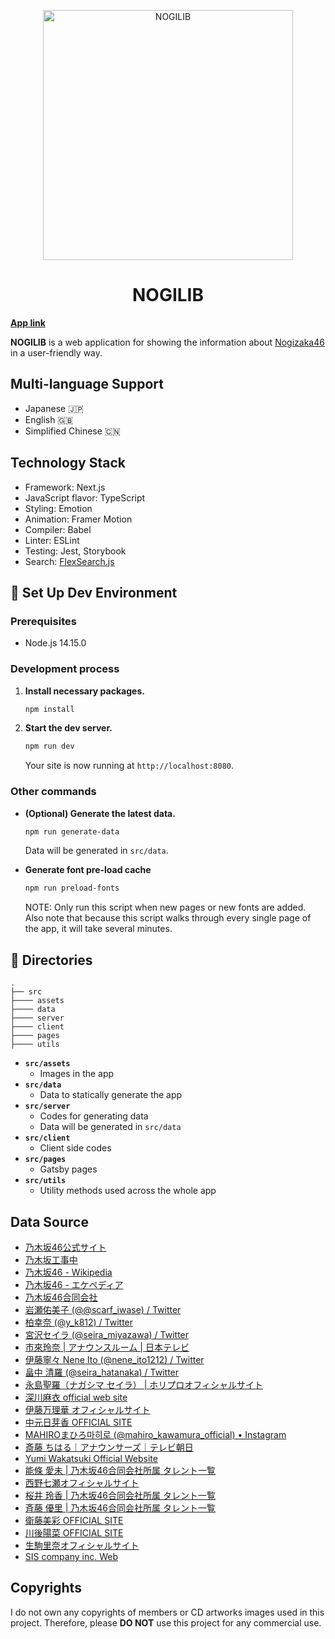 <p align="center">
  <a href="https://nogilib.com">
    <img alt="NOGILIB" src="https://raw.githubusercontent.com/shawnrivers/nogilib/main/public/images/design/preview.jpg" width="400" />
  </a>
</p>
<h1 align="center">
  NOGILIB
</h1>

**[App link](https://nogilib.com)**

**NOGILIB** is a web application for showing the information about [Nogizaka46](http://www.nogizaka46.com/) in a user-friendly way.

## Multi-language Support

- Japanese 🇯🇵
- English 🇬🇧
- Simplified Chinese 🇨🇳

## Technology Stack

- Framework: Next.js
- JavaScript flavor: TypeScript
- Styling: Emotion
- Animation: Framer Motion
- Compiler: Babel
- Linter: ESLint
- Testing: Jest, Storybook
- Search: [FlexSearch.js](https://github.com/nextapps-de/flexsearch)

## 🚀 Set Up Dev Environment

### Prerequisites

- Node.js 14.15.0

### Development process

1. **Install necessary packages.**

    ```sh
    npm install
    ```

2. **Start the dev server.**

    ```sh
    npm run dev
    ```

    Your site is now running at `http://localhost:8080`.

### Other commands

- **(Optional) Generate the latest data.**

    ```sh
    npm run generate-data
    ```

    Data will be generated in `src/data`.

- **Generate font pre-load cache**

    ```sh
    npm run preload-fonts
    ```

    NOTE: Only run this script when new pages or new fonts are added. Also note that because this script walks through every single page of the app, it will take several minutes.

## 🧐 Directories

    .
    ├── src
    ├──── assets
    ├──── data
    ├──── server
    ├──── client
    ├──── pages
    ├──── utils

- **`src/assets`**
  - Images in the app
- **`src/data`**
  - Data to statically generate the app
- **`src/server`**
  - Codes for generating data
  - Data will be generated in `src/data`
- **`src/client`**
  - Client side codes
- **`src/pages`**
  - Gatsby pages
- **`src/utils`**
  - Utility methods used across the whole app

## Data Source

- [乃木坂46公式サイト](https://www.nogizaka46.com/)
- [乃木坂工事中](https://tv-aichi.co.jp/nogi-kou/)
- [乃木坂46 - Wikipedia](https://ja.wikipedia.org/wiki/乃木坂46)
- [乃木坂46 - エケペディア](https://48pedia.org/乃木坂46)
- [乃木坂46合同会社](https://n46llc.com/)
- [岩瀬佑美子 (@@scarf_iwase) / Twitter](https://twitter.com/scarf_iwase/)
- [柏幸奈 (@y_k812) / Twitter](https://twitter.com/y_k812/)
- [宮沢セイラ (@seira_miyazawa) / Twitter](https://twitter.com/seira_miyazawa/)
- [市來玲奈 | アナウンスルーム | 日本テレビ](http://www.ntv.co.jp/announcer/profile/r_ichiki.html)
- [伊藤寧々 Nene Ito (@nene_ito1212) / Twitter](https://twitter.com/nene_ito1212)
- [畠中 清羅 (@seira_hatanaka) / Twitter](https://twitter.com/seira_hatanaka)
- [永島聖羅（ナガシマ セイラ） | ホリプロオフィシャルサイト](https://www.horipro.co.jp/nagashimaseira/)
- [深川麻衣 official web site](https://fukagawamai.com/)
- [伊藤万理華 オフィシャルサイト](https://itomarika.com/)
- [中元日芽香 OFFICIAL SITE](https://nakamotohimeka.com/)
- [MAHIROまひろ마히로 (@mahiro_kawamura_official) • Instagram](https://www.instagram.com/mahiro_kawamura_official/)
- [斎藤 ちはる｜アナウンサーズ｜テレビ朝日](https://www.tv-asahi.co.jp/announcer/personal/women/saito/)
- [Yumi Wakatsuki Official Website](https://yumiwakatsuki.com/)
- [能條 愛未 | 乃木坂46合同会社所属 タレント一覧](https://n46llc.com/s/m00/artist/8)
- [西野七瀬オフィシャルサイト](https://nishinonanase.com/)
- [桜井 玲香 | 乃木坂46合同会社所属 タレント一覧](https://n46llc.com/s/m00/artist/11)
- [斉藤 優里 | 乃木坂46合同会社所属 タレント一覧](https://n46llc.com/s/m00/artist/4)
- [衛藤美彩 OFFICIAL SITE](https://etomisa.jp/)
- [川後陽菜 OFFICIAL SITE](https://kawagopro.com/)
- [生駒里奈オフィシャルサイト](https://ikomarina.com/)
- [SIS company inc. Web](http://www.siscompany.com/02manage/49inoue/)

## Copyrights

I do not own any copyrights of members or CD artworks images used in this project.
Therefore, please **DO NOT** use this project for any commercial use.
